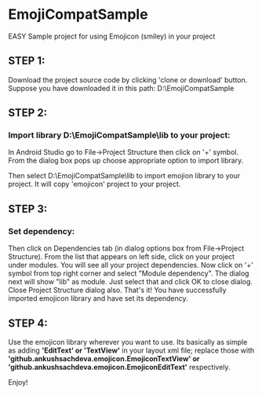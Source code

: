 # EmojiCompatSample
EASY Sample project for using Emojicon (smiley) in your project


## STEP 1: 

Download the project source code by clicking 'clone or download' button. Suppose you have downloaded it in this path: D:\EmojiCompatSample

## STEP 2:

### Import library D:\EmojiCompatSample\lib to your project:

In Android Studio go to File->Project Structure then click on '+' symbol. 
From the dialog box pops up choose appropriate option to import library. 

Then select D:\EmojiCompatSample\lib to import emojion library to your project. It will copy 'emojicon' project to your project.

## STEP 3:

### Set dependency:
Then click on Dependencies tab (in dialog options box from File->Project Structure). 
From the list that appears on left side, click on your project under modules. 
You will see all your project dependencies. 
Now click on '+' symbol from top right corner and select "Module dependency". 
The dialog next will show "lib" as module. 
Just select that and click OK to close dialog. 
Close Project Structure dialog also. 
That's it! You have successfully imported emojicon library and have set its dependency.

## STEP 4:

Use the emojicon library wherever you want to use. Its basically as simple as adding **'EditText' or 'TextView'** in your layout xml file;
replace those with **'github.ankushsachdeva.emojicon.EmojiconTextView' or 'github.ankushsachdeva.emojicon.EmojiconEditText'** respectively.

Enjoy!
